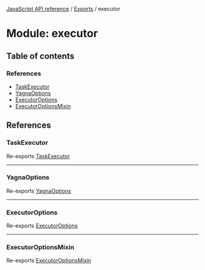[JavaScript API reference](../README) / [Exports](../modules) / executor

# Module: executor

## Table of contents

### References

- [TaskExecutor](executor#taskexecutor)
- [YagnaOptions](executor#yagnaoptions)
- [ExecutorOptions](executor#executoroptions)
- [ExecutorOptionsMixin](executor#executoroptionsmixin)

## References

### TaskExecutor

Re-exports [TaskExecutor](../classes/executor_executor.TaskExecutor)

___

### YagnaOptions

Re-exports [YagnaOptions](executor_executor#yagnaoptions)

___

### ExecutorOptions

Re-exports [ExecutorOptions](executor_executor#executoroptions)

___

### ExecutorOptionsMixin

Re-exports [ExecutorOptionsMixin](executor_executor#executoroptionsmixin)
